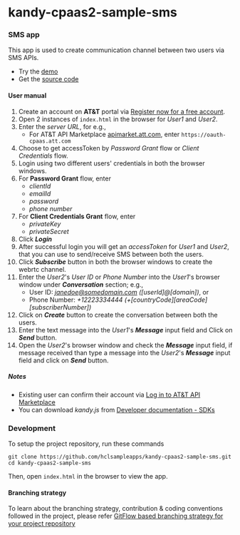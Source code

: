 # kandy-cpaas2-sample-sms

### SMS app

This app is used to create communication channel between two users via SMS APIs.

 - Try the [demo](https://hclsampleapps.github.io/kandy-cpaas2-sample-sms/app/)
 - Get the [source code](https://github.com/hclsampleapps/kandy-cpaas2-sample-sms)

#### User manual 

1. Create an account on **AT&T** portal via [Register now for a free account](https://apimarket.att.com/signup).
2. Open 2 instances of `index.html` in the browser for *User1* and *User2*.
3. Enter the *server URL*, for e.g.,
	- For AT&T API Marketplace [apimarket.att.com](https://apimarket.att.com), enter `https://oauth-cpaas.att.com`
4. Choose to get accessToken by *Password Grant* flow or *Client Credentials* flow.
5. Login using two different users' credentials in both the browser windows.
6. For **Password Grant** flow, enter 
	- *clientId* 
	- *emailId* 
	- *password*  
	- *phone number*
7. For **Client Credentials Grant** flow, enter
	- *privateKey*
	- *privateSecret*   
8. Click ***Login***
9. After successful login you will get an *accessToken* for *User1* and *User2*, that you can use to send/receive SMS between both the users.
10. Click ***Subscribe*** button in both the browser windows to create the webrtc channel.
11. Enter the *User2*'s *User ID* or *Phone Number* into the *User1*'s browser window under ***Conversation*** section; e.g.,
	- User ID: *janedoe@somedomain.com ([userId]@[domain])*, or
	- Phone Number: *+12223334444 (+[countryCode][areaCode][subscriberNumber])*
12. Click on ***Create*** button to create the conversation between both the users.
13. Enter the text message into the *User1*'s ***Message*** input field and Click on ***Send*** button.
14. Open the *User2*'s browser window and check the ***Message*** input field, if message received than type a message into the *User2*'s ***Message*** input field and click on ***Send*** button.

##### Notes

 - Existing user can confirm their account via [Log in to AT&T API Marketplace](https://apimarket.att.com/login)
 - You can download *kandy.js* from [Developer documentation - SDKs](https://apimarket.att.com/developer/sdks/javascript)

### Development

To setup the project repository, run these commands

```
git clone https://github.com/hclsampleapps/kandy-cpaas2-sample-sms.git
cd kandy-cpaas2-sample-sms
```

Then, open ```index.html``` in the browser to view the app.

#### Branching strategy

To learn about the branching strategy, contribution & coding conventions followed in the project, please refer [GitFlow based branching strategy for your project repository](https://gist.github.com/ribbon-abku/10d3fc1cff5c35a2df401196678e258a)
